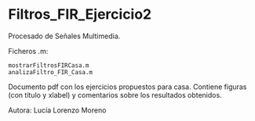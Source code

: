 # Filtros_FIR_Ejercicio2
Procesado de Señales Multimedia.

Ficheros .m:

    mostrarFiltrosFIRCasa.m    
    analizaFiltro_FIR_Casa.m    

Documento pdf con los ejercicios propuestos para casa. Contiene figuras (con título y xlabel) y comentarios sobre los resultados obtenidos.

Autora: Lucía Lorenzo Moreno
